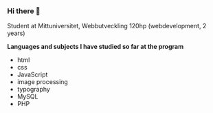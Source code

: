 ### Hi there 👋

Student at Mittuniversitet, Webbutveckling 120hp (webdevelopment, 2 years)

**Languages and subjects I have studied so far at the program**
* html
* css
* JavaScript
* image processing
* typography
* MySQL
* PHP





